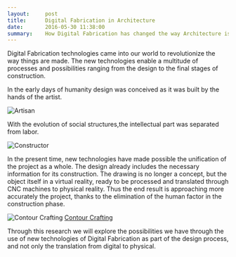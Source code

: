 ```yaml
---
layout:     post
title:      Digital Fabrication in Architecture
date:       2016-05-30 11:38:00
summary:    How Digital Fabrication has changed the way Architecture is made
---
```


  Digital Fabrication technologies came into our world to revolutionize the way things are made. The new technologies enable a multitude of processes and possibilities ranging from the design to the final stages of construction.
 
  In the early days of humanity design was conceived as it was built by the hands of the artist. 
  
  ![Artisan](https://github.com/raeldominiquini/raeldominiquini.github.io/blob/master/images/1_artisan.jpg?raw=true)
  
  With the evolution of social structures,the intellectual part was separated from labor.

 ![Constructor](https://github.com/raeldominiquini/raeldominiquini.github.io/blob/master/images/2_constructor.jpg?raw=true)

  In the present time, new technologies have made possible the unification of the project as a whole. The design already includes the 
necessary information for its construction. The drawing is no longer a concept, but the object itself in a virtual reality, ready to be
processed and translated through CNC machines to physical reality. Thus the end result is approaching more accurately the project, thanks
to the elimination of the human factor in the construction phase.

 ![Contour Crafting](https://github.com/raeldominiquini/raeldominiquini.github.io/blob/master/images/3_contourcrafting.jpg?raw=true)
 [Contour Crafting](http://www.contourcrafting.org/)
  
  Through this research we will explore the possibilities we have through the use of new technologies of Digital Fabrication as part of 
the design process, and not only the translation from digital to physical.




